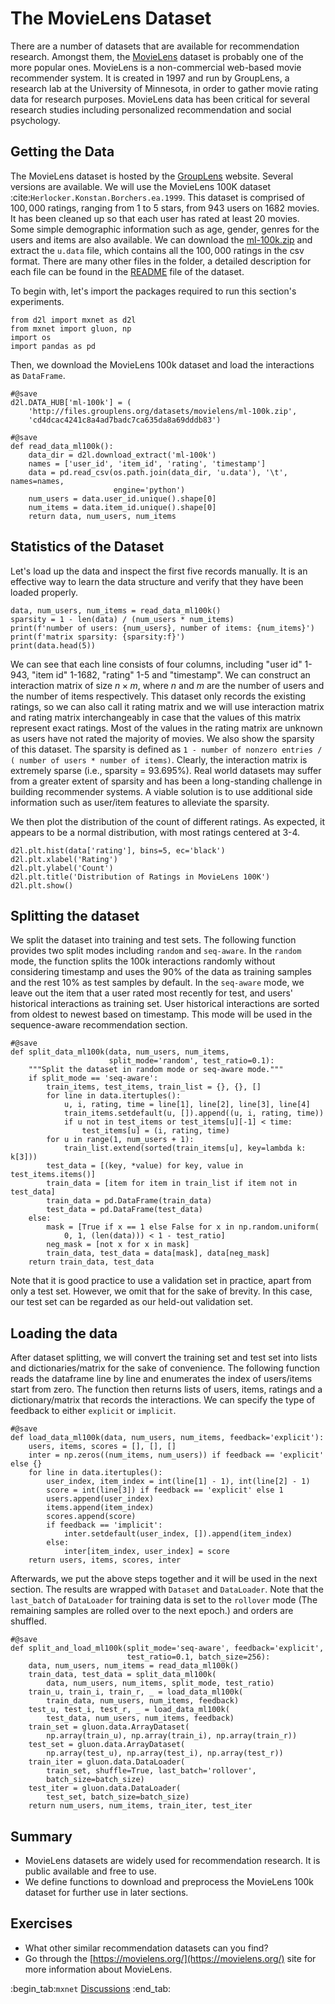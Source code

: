 #  The MovieLens Dataset

There are a number of datasets that are available for recommendation research. Amongst them, the [MovieLens](https://movielens.org/) dataset is probably one of the more popular ones. MovieLens is a non-commercial web-based movie recommender system. It is created in 1997 and run by GroupLens, a research lab at the University of Minnesota, in order to gather movie rating data for research purposes.  MovieLens data has been critical for several research studies including personalized recommendation and social psychology.


## Getting the Data


The MovieLens dataset is hosted by the [GroupLens](https://grouplens.org/datasets/movielens/) website. Several versions are available. We will use the MovieLens 100K dataset :cite:`Herlocker.Konstan.Borchers.ea.1999`.  This dataset is comprised of $100,000$ ratings, ranging from 1 to 5 stars, from 943 users on 1682 movies. It has been cleaned up so that each user has rated at least 20 movies. Some simple demographic information such as age, gender, genres for the users and items are also available.  We can download the [ml-100k.zip](http://files.grouplens.org/datasets/movielens/ml-100k.zip) and extract the `u.data` file, which contains all the $100,000$ ratings in the csv format. There are many other files in the folder, a detailed description for each file can be found in the [README](http://files.grouplens.org/datasets/movielens/ml-100k-README.txt) file of the dataset.

To begin with, let's import the packages required to run this section's experiments.

```{.python .input  n=1}
from d2l import mxnet as d2l
from mxnet import gluon, np
import os
import pandas as pd
```

Then, we download the MovieLens 100k dataset and load the interactions as `DataFrame`.

```{.python .input  n=2}
#@save
d2l.DATA_HUB['ml-100k'] = (
    'http://files.grouplens.org/datasets/movielens/ml-100k.zip',
    'cd4dcac4241c8a4ad7badc7ca635da8a69dddb83')

#@save
def read_data_ml100k():
    data_dir = d2l.download_extract('ml-100k')
    names = ['user_id', 'item_id', 'rating', 'timestamp']
    data = pd.read_csv(os.path.join(data_dir, 'u.data'), '\t', names=names,
                       engine='python')
    num_users = data.user_id.unique().shape[0]
    num_items = data.item_id.unique().shape[0]
    return data, num_users, num_items
```

## Statistics of the Dataset

Let's load up the data and inspect the first five records manually. It is an effective way to learn the data structure and verify that they have been loaded properly.

```{.python .input  n=3}
data, num_users, num_items = read_data_ml100k()
sparsity = 1 - len(data) / (num_users * num_items)
print(f'number of users: {num_users}, number of items: {num_items}')
print(f'matrix sparsity: {sparsity:f}')
print(data.head(5))
```

We can see that each line consists of four columns, including "user id" 1-943, "item id" 1-1682, "rating" 1-5 and "timestamp". We can construct an interaction matrix of size $n \times m$, where $n$ and $m$ are the number of users and the number of items respectively. This dataset only records the existing ratings, so we can also call it rating matrix and we will use interaction matrix and rating matrix interchangeably in case that the values of this matrix represent exact ratings. Most of the values in the rating matrix are unknown as users have not rated the majority of movies. We also show the sparsity of this dataset. The sparsity is defined as `1 - number of nonzero entries / ( number of users * number of items)`. Clearly, the interaction matrix is extremely sparse (i.e., sparsity = 93.695%). Real world datasets may suffer from a greater extent of sparsity and has been a long-standing challenge in building recommender systems. A viable solution is to use additional side information such as user/item features to alleviate the sparsity.

We then plot the distribution of the count of different ratings. As expected, it appears to be a normal distribution, with most ratings centered at 3-4.

```{.python .input  n=4}
d2l.plt.hist(data['rating'], bins=5, ec='black')
d2l.plt.xlabel('Rating')
d2l.plt.ylabel('Count')
d2l.plt.title('Distribution of Ratings in MovieLens 100K')
d2l.plt.show()
```

## Splitting the dataset

We split the dataset into training and test sets. The following function provides two split modes including `random` and `seq-aware`. In the `random` mode, the function splits the 100k interactions randomly without considering timestamp and uses the 90% of the data as training samples and the rest 10% as test samples by default. In the `seq-aware` mode, we leave out the item that a user rated most recently for test, and users' historical interactions as training set.  User historical interactions are sorted from oldest to newest based on timestamp. This mode will be used in the sequence-aware recommendation section.

```{.python .input  n=5}
#@save
def split_data_ml100k(data, num_users, num_items,
                      split_mode='random', test_ratio=0.1):
    """Split the dataset in random mode or seq-aware mode."""
    if split_mode == 'seq-aware':
        train_items, test_items, train_list = {}, {}, []
        for line in data.itertuples():
            u, i, rating, time = line[1], line[2], line[3], line[4]
            train_items.setdefault(u, []).append((u, i, rating, time))
            if u not in test_items or test_items[u][-1] < time:
                test_items[u] = (i, rating, time)
        for u in range(1, num_users + 1):
            train_list.extend(sorted(train_items[u], key=lambda k: k[3]))
        test_data = [(key, *value) for key, value in test_items.items()]
        train_data = [item for item in train_list if item not in test_data]
        train_data = pd.DataFrame(train_data)
        test_data = pd.DataFrame(test_data)
    else:
        mask = [True if x == 1 else False for x in np.random.uniform(
            0, 1, (len(data))) < 1 - test_ratio]
        neg_mask = [not x for x in mask]
        train_data, test_data = data[mask], data[neg_mask]
    return train_data, test_data
```

Note that it is good practice to use a validation set in practice, apart from only a test set. However, we omit that for the sake of brevity. In this case, our test set can be regarded as our held-out validation set.

## Loading the data

After dataset splitting, we will convert the training set and test set into lists and dictionaries/matrix for the sake of convenience. The following function reads the dataframe line by line and enumerates the index of users/items start from zero. The function then returns lists of users, items, ratings and a dictionary/matrix that records the interactions. We can specify the type of feedback to either `explicit` or `implicit`.

```{.python .input  n=6}
#@save
def load_data_ml100k(data, num_users, num_items, feedback='explicit'):
    users, items, scores = [], [], []
    inter = np.zeros((num_items, num_users)) if feedback == 'explicit' else {}
    for line in data.itertuples():
        user_index, item_index = int(line[1] - 1), int(line[2] - 1)
        score = int(line[3]) if feedback == 'explicit' else 1
        users.append(user_index)
        items.append(item_index)
        scores.append(score)
        if feedback == 'implicit':
            inter.setdefault(user_index, []).append(item_index)
        else:
            inter[item_index, user_index] = score
    return users, items, scores, inter
```

Afterwards, we put the above steps together and it will be used in the next section. The results are wrapped with `Dataset` and `DataLoader`. Note that the `last_batch` of `DataLoader` for training data is set to the `rollover` mode (The remaining samples are rolled over to the next epoch.) and orders are shuffled.

```{.python .input  n=7}
#@save
def split_and_load_ml100k(split_mode='seq-aware', feedback='explicit',
                          test_ratio=0.1, batch_size=256):
    data, num_users, num_items = read_data_ml100k()
    train_data, test_data = split_data_ml100k(
        data, num_users, num_items, split_mode, test_ratio)
    train_u, train_i, train_r, _ = load_data_ml100k(
        train_data, num_users, num_items, feedback)
    test_u, test_i, test_r, _ = load_data_ml100k(
        test_data, num_users, num_items, feedback)
    train_set = gluon.data.ArrayDataset(
        np.array(train_u), np.array(train_i), np.array(train_r))
    test_set = gluon.data.ArrayDataset(
        np.array(test_u), np.array(test_i), np.array(test_r))
    train_iter = gluon.data.DataLoader(
        train_set, shuffle=True, last_batch='rollover',
        batch_size=batch_size)
    test_iter = gluon.data.DataLoader(
        test_set, batch_size=batch_size)
    return num_users, num_items, train_iter, test_iter
```

## Summary

* MovieLens datasets are widely used for recommendation research. It is public available and free to use.
* We define functions to download and preprocess the MovieLens 100k dataset for further use in later sections.


## Exercises

* What other similar recommendation datasets can you find?
* Go through the [https://movielens.org/](https://movielens.org/) site for more information about MovieLens.

:begin_tab:`mxnet`
[Discussions](https://discuss.d2l.ai/t/399)
:end_tab:
